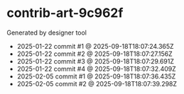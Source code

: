 # contrib-art-9c962f
Generated by designer tool
- 2025-01-22 commit #1 @ 2025-09-18T18:07:24.365Z
- 2025-01-22 commit #2 @ 2025-09-18T18:07:27.156Z
- 2025-01-22 commit #3 @ 2025-09-18T18:07:29.691Z
- 2025-01-22 commit #4 @ 2025-09-18T18:07:32.409Z
- 2025-02-05 commit #1 @ 2025-09-18T18:07:36.435Z
- 2025-02-05 commit #2 @ 2025-09-18T18:07:39.298Z

